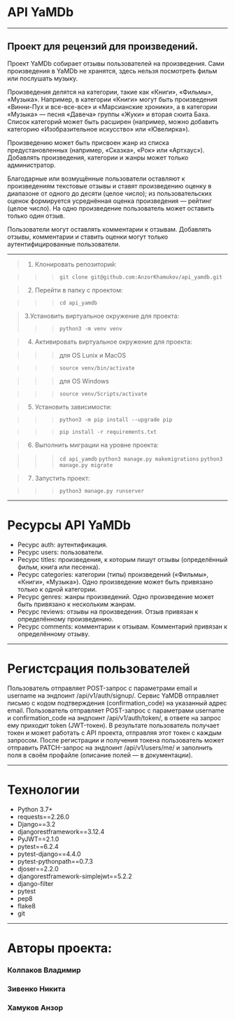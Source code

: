 # API YaMDb
___
## Проект для рецензий для произведений.
Проект YaMDb собирает отзывы пользователей на произведения. Сами произведения в YaMDb не хранятся, здесь нельзя посмотреть фильм или послушать музыку.

Произведения делятся на категории, такие как «Книги», «Фильмы», «Музыка». Например, в категории «Книги» могут быть произведения «Винни-Пух и все-все-все» и «Марсианские хроники», а в категории «Музыка» — песня «Давеча» группы «Жуки» и вторая сюита Баха. Список категорий может быть расширен (например, можно добавить категорию «Изобразительное искусство» или «Ювелирка»). 

Произведению может быть присвоен жанр из списка предустановленных (например, «Сказка», «Рок» или «Артхаус»). 
Добавлять произведения, категории и жанры может только администратор.

Благодарные или возмущённые пользователи оставляют к произведениям текстовые отзывы и ставят произведению оценку в диапазоне от одного до десяти (целое число); из пользовательских оценок формируется усреднённая оценка произведения — рейтинг (целое число). На одно произведение пользователь может оставить только один отзыв.

Пользователи могут оставлять комментарии к отзывам.
Добавлять отзывы, комментарии и ставить оценки могут только аутентифицированные пользователи.
___
>1. Клонировать репозиторий:

>>>`git clone git@github.com:AnzorKhamukov/api_yamdb.git`

>2. Перейти в папку с проектом:

>>>`cd api_yamdb`

>3.Установить виртуальное окружение для проекта:
>>>`python3 -m venv venv`

>4. Активировать виртуальное окружение для проекта:

>>>для OS Lunix и MacOS

>>>`source venv/bin/activate`

>>>для OS Windows

>>>`source venv/Scripts/activate`

>5. Установить зависимости:

>>>`python3 -m pip install --upgrade pip`

>>>`pip install -r requirements.txt`

>6. Выполнить миграции на уровне проекта:

>>>`cd api_yamdb`
>>>`python3 manage.py makemigrations`
>>>`python3 manage.py migrate`

>7. Запустить проект:

>>>`python3 manage.py runserver`
___
# Ресурсы API YaMDb
+ Ресурс auth: аутентификация.
+ Ресурс users: пользователи.
+ Ресурс titles: произведения, к которым пишут отзывы (определённый фильм, книга или песенка).
+ Ресурс categories: категории (типы) произведений («Фильмы», «Книги», «Музыка»). Одно произведение может быть привязано только к одной категории.
+ Ресурс genres: жанры произведений. Одно произведение может быть привязано к нескольким жанрам.
+ Ресурс reviews: отзывы на произведения. Отзыв привязан к определённому произведению.
+ Ресурс comments: комментарии к отзывам. Комментарий привязан к определённому отзыву.
___
# Регистсрация пользователей
Пользователь отправляет POST-запрос с параметрами email и username на эндпоинт /api/v1/auth/signup/. Сервис YaMDB отправляет письмо с кодом подтверждения (confirmation_code) на указанный адрес email. Пользователь отправляет POST-запрос с параметрами username и confirmation_code на эндпоинт /api/v1/auth/token/, в ответе на запрос ему приходит token (JWT-токен). В результате пользователь получает токен и может работать с API проекта, отправляя этот токен с каждым запросом. После регистрации и получения токена пользователь может отправить PATCH-запрос на эндпоинт /api/v1/users/me/ и заполнить поля в своём профайле (описание полей — в документации).
___
# Технологии
+ Python 3.7+
+ requests==2.26.0
+ Django==3.2
+ djangorestframework==3.12.4
+ PyJWT==2.1.0
+ pytest==6.2.4
+ pytest-django==4.4.0
+ pytest-pythonpath==0.7.3
+ djoser==2.2.0
+ djangorestframework-simplejwt==5.2.2
+ django-filter
+ pytest
+ pep8
+ flake8
+ git
___
# Авторы проекта:
### Колпаков Владимир
### Зивенко Никита
### Хамуков Анзор
